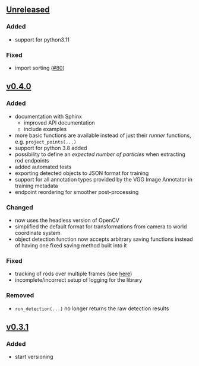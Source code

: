 ## [Unreleased]
### Added
- support for python3.11

### Fixed
- import sorting ([#80](https://github.com/ANP-Granular/ParticleTracking/issues/80))

## [v0.4.0]
### Added
- documentation with Sphinx
  - improved API documentation
  - include examples
- more basic functions are available instead of just their *runner* functions, e.g. `project_points(...)`
- support for python 3.8 added
- possibility to define an *expected number of particles* when extracting rod endpoints
- added automated tests
- exporting detected objects to JSON format for training
- support for all annotation types provided by the VGG Image Annotator in training metadata
- endpoint reordering for smoother post-processing

### Changed
- now uses the headless version of OpenCV
- simplified the default format for transformations from camera to world coordinate system
- object detection function now accepts arbitrary saving functions instead of having one fixed saving method built into it

### Fixed
- tracking of rods over multiple frames (see [here](https://github.com/ANP-Granular/ParticleTracking/commit/8a3fd558f241d8999a8cfe0a0ab236d999d3785a))
- incomplete/incorrect setup of logging for the library

### Removed
- `run_detection(...)` no longer returns the raw detection results

## [v0.3.1]
### Added
- start versioning

[Unreleased]: https://github.com/ANP-Granular/ParticleTracking/compare/v0.4.0+ParticleTracking...HEAD
[v0.4.0]: https://github.com/ANP-Granular/ParticleTracking/compare/v0.3.1+ParticleTracking...v0.4.0+ParticleTracking
[v0.3.1]: https://github.com/ANP-Granular/ParticleTracking/compare/v0.3.1+ParticleTracking

